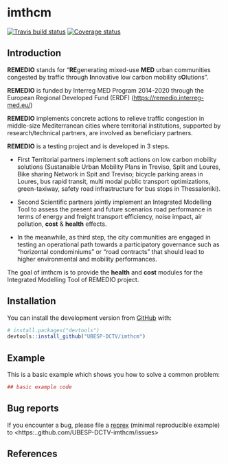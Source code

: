 
<!-- README.md is generated from README.Rmd. Please edit that file -->
imthcm
======

[![Travis build status](https://travis-ci.org/UBESP-DCTV/imthcm.svg?branch=develop)](https://travis-ci.org/UBESP-DCTV/imthcm) [![Coverage status](https://codecov.io/gh/UBESP-DCTV/imthcm/branch/develop/graph/badge.svg)](https://codecov.io/github/UBESP-DCTV/imthcm?branch=develop)

Introduction
------------

**REMEDIO** stands for “**RE**generating mixed-use **MED** urban communities congested by traffic through **I**nnovative low carbon mobility s**O**lutions”.

**REMEDIO** is funded by Interreg MED Program 2014-2020 through the European Regional Developed Fund (ERDF) (<https://remedio.interreg-med.eu/>)

**REMEDIO** implements concrete actions to relieve traffic congestion in middle-size Mediterranean cities where territorial institutions, supported by research/technical partners, are involved as beneficiary partners.

**REMEDIO** is a testing project and is developed in 3 steps.

-   First Territorial partners implement soft actions on low carbon mobility solutions (Sustanaible Urban Mobility Plans in Treviso, Split and Loures, Bike sharing Network in Spit and Treviso; bicycle parking areas in Loures, bus rapid transit, multi modal public transport optimizations, green-taxiway, safety road infrastructure for bus stops in Thessaloniki).

-   Second Scientific partners jointly implement an Integrated Modelling Tool to assess the present and future scenarios road performance in terms of energy and freight transport efficiency, noise impact, air pollution, **cost** & **health** effects.

-   In the meanwhile, as third step, the city communities are engaged in testing an operational path towards a participatory governance such as “horizontal condominiums” or “road contracts” that should lead to higher environmental and mobility performances.

The goal of imthcm is to provide the **health** and **cost** modules for the Integrated Modelling Tool of REMEDIO project.

Installation
------------

<!-- You can install the released version of imthmcm from [CRAN](https://CRAN.R-project.org) with: -->
<!-- ``` r -->
<!-- install.packages("imthmcm") -->
<!-- ``` -->
You can install the development version from [GitHub](https://github.com/) with:

``` r
# install.packages("devtools")
devtools::install_github("UBESP-DCTV/imthcm")
```

Example
-------

This is a basic example which shows you how to solve a common problem:

``` r
## basic example code
```

Bug reports
-----------

If you encounter a bug, please file a [reprex](https://github.com/tidyverse/reprex) (minimal reproducible example) to &lt;https:..github.com/UBESP-DCTV-imthcm/issues&gt;

References
----------

